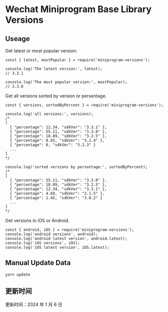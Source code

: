 
# Wechat Miniprogram Base Library Versions

## Useage

Get latest or most popular version:

```;
const { latest, mostPopular } = require('miniprogram-versions');

console.log('The latest version:', latest);
// 3.3.1

console.log('The most popular version:', mostPopular);
// 3.3.0

```

Get all versions sorted by version or persentage.

```
const { versions, sortedByPercent } = require('miniprogram-versions');

console.log('all versions:', versions);
/*
[
  { "percentage": 12.34, "sdkVer": "3.3.1" },
  { "percentage": 55.11, "sdkVer": "3.3.0" },
  { "percentage": 18.89, "sdkVer": "3.2.5" },
  { "percentage": 0.03, "sdkVer": "3.2.4" },
  { "percentage": 0, "sdkVer": "3.2.3" }
  ...
]
*/

console.log('sorted versions by persentage:', sortedByPercent);
/*
[
  { "percentage": 55.11, "sdkVer": "3.3.0" },
  { "percentage": 18.89, "sdkVer": "3.2.5" },
  { "percentage": 12.34, "sdkVer": "3.3.1" },
  { "percentage": 4.69, "sdkVer": "3.1.5" },
  { "percentage": 1.45, "sdkVer": "3.0.2" }
  ...
]
*/
```

Get versions in iOS or Android.

```
const { android, iOS } = require('miniprogram-versions');
console.log('android versions', android);
console.log('android latest version', android.latest);
console.log('iOS versions', iOS);
console.log('iOS latest version', iOS.latest);
```

## Manual Update Data

```
yarn update
```

## 更新时间

更新时间：2024 年 1 月 6 日
